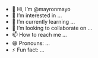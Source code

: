 - 👋 Hi, I’m @mayronmayo
- 👀 I’m interested in ...
- 🌱 I’m currently learning ...
- 💞️ I’m looking to collaborate on ...
- 📫 How to reach me ...
- 😄 Pronouns: ...
- ⚡ Fun fact: ...

<!---
mayronmayo/mayronmayo is a ✨ special ✨ repository because its `README.md` (this file) appears on your GitHub profile.
You can click the Preview link to take a look at your changes.
--->
